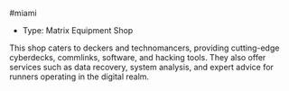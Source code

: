 #miami
- Type: Matrix Equipment Shop

This shop caters to deckers and technomancers, providing cutting-edge cyberdecks, commlinks, software, and hacking tools. They also offer services such as data recovery, system analysis, and expert advice for runners operating in the digital realm.